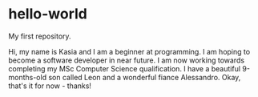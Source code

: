 # hello-world
My first repository.

Hi, my name is Kasia and I am a beginner at programming. I am hoping to become a software developer in near future.
I am now working towards completing my MSc Computer Science qualification. I have a beautiful 9-months-old son called Leon and a wonderful fiance Alessandro. Okay, that's it for now - thanks!
